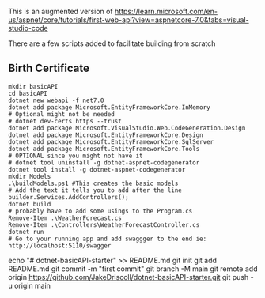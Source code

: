 This is an augmented version of https://learn.microsoft.com/en-us/aspnet/core/tutorials/first-web-api?view=aspnetcore-7.0&tabs=visual-studio-code

There are a few scripts added to facilitate building from scratch

## Birth Certificate

```
mkdir basicAPI
cd basicAPI
dotnet new webapi -f net7.0
dotnet add package Microsoft.EntityFrameworkCore.InMemory
# Optional might not be needed
# dotnet dev-certs https --trust
dotnet add package Microsoft.VisualStudio.Web.CodeGeneration.Design
dotnet add package Microsoft.EntityFrameworkCore.Design
dotnet add package Microsoft.EntityFrameworkCore.SqlServer
dotnet add package Microsoft.EntityFrameworkCore.Tools
# OPTIONAL since you might not have it
# dotnet tool uninstall -g dotnet-aspnet-codegenerator
dotnet tool install -g dotnet-aspnet-codegenerator
mkdir Models
.\buildModels.ps1 #This creates the basic models
# Add the text it tells you to add after the line builder.Services.AddControllers();
dotnet build
# probably have to add some usings to the Program.cs
Remove-Item .\WeatherForecast.cs
Remove-Item .\Controllers\WeatherForecastController.cs
dotnet run
# Go to your running app and add swaggger to the end ie: http://localhost:5110/swagger
```
echo "# dotnet-basicAPI-starter" >> README.md
git init
git add README.md
git commit -m "first commit"
git branch -M main
git remote add origin https://github.com/JakeDriscoll/dotnet-basicAPI-starter.git
git push -u origin main